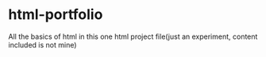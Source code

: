 # html-portfolio
All the basics of html in this one html project file(just an experiment, content included is not mine)
